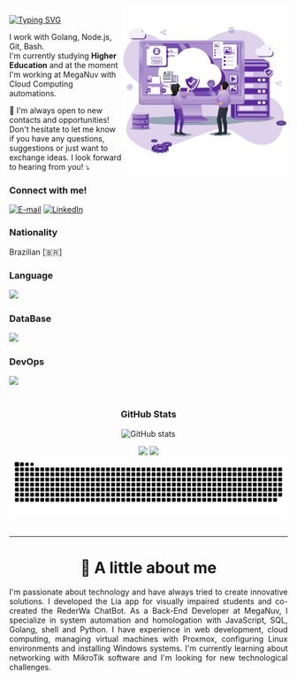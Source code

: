 <img align="right" alt="" height="300px" src="./cloud.png">

[![Typing SVG](https://readme-typing-svg.demolab.com?font=Fira+Code&weight=600&size=25&pause=1000&color=BB00B4&random=false&width=435&height=40&lines=Hello%2C+My+name+is+Isac+Gondim!+%F0%9F%91%BE%F0%9F%93%9A%F0%9F%92%99)](https://git.io/typing-svg)

<p align="left"> I work with Golang, Node.js, Git, Bash.<br> I'm currently studying <strong>Higher Education</strong> and at the moment I'm working at MegaNuv with Cloud Computing automations. </p>
<p align="left">💌 I'm always open to new contacts and opportunities! Don't hesitate to let me know if you have any questions, suggestions or just want to exchange ideas. I look forward to hearing from you! ⤵️</p>

<h3 align="left">Connect with me!</h3>

[![E-mail](https://img.shields.io/badge/-Email-000?style=for-the-badge&logo=microsoft-outlook&logoColor=FF00F6&color:FFF)](mailto:isac.gondim.dev@gmail.com)
[![LinkedIn](https://img.shields.io/badge/-LinkedIn-000?style=for-the-badge&logo=linkedin&logoColor=FF00F6&color:FFF)](https://www.linkedin.com/in/isac-gondim-dev/)

<h3 align="left">Nationality </h3>
<p align="left">
 Brazilian [🇧🇷]
</p>

<h3 align="left">Language</h3>

<div align="left">
 <img src="https://skillicons.dev/icons?i=bash,ts,js,go" /> 
</div>

<h3 align="left">DataBase</h3>

<div align="left">
 <img src="https://skillicons.dev/icons?i=postgres,mysql" /> 
</div>

<h3 align="left">DevOps</h3>

<div align="left">
 <img src="https://skillicons.dev/icons?i=docker,kubernetes,redhat,ubuntu,debian,rabbitmq" /> 
</div>



<div align="center"><br>
<h3>GitHub Stats</h3>

![GitHub stats](https://github-readme-streak-stats.herokuapp.com/?user=GomdimApps&theme=dark&hide_border=false)
<br>
 
<div style={{display: "flex"}}>
 <img height="180em" src="https://github-readme-stats.vercel.app/api/top-langs/?username=GomdimApps&layout=compact&theme=dark" />
 
 <img height="180em" src="https://github-readme-stats.vercel.app/api?username=GomdimApps&show_icons=true&theme=dark" />
</div>
</div>
</div>



<picture>
  <source media="(prefers-color-scheme: dark)" srcset="https://raw.githubusercontent.com/GomdimApps/GomdimApps/output/github-contribution-grid-snake-dark.svg">
  <source media="(prefers-color-scheme: light)" srcset="https://raw.githubusercontent.com/GomdimApps/GomdimApps/output/github-contribution-grid-snake.svg">
  <img alt="github contribution grid snake animation" src="https://raw.githubusercontent.com/GomdimApps/GomdimApps/output/github-contribution-grid-snake.svg">
</picture>
<br><br>

---

<div align="center">
  <h1><b>📍 A little about me</b></h3>
</div>

<p style="text-align: justify;">
I'm passionate about technology and have always tried to create innovative solutions. I developed the Lia app for visually impaired students and co-created the RederWa ChatBot. As a Back-End Developer at MegaNuv, I specialize in system automation and homologation with JavaScript, SQL, Golang, shell and Python. I have experience in web development, cloud computing, managing virtual machines with Proxmox, configuring Linux environments and installing Windows systems. I'm currently learning about networking with MikroTik software and I'm looking for new technological challenges.
</p>
